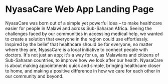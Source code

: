 # NyasaCare Web App Landing Page

NyasaCare was born out of a simple yet powerful idea – to make healthcare easier for people in Malawi and 
across Sub-Saharan Africa. Seeing the challenges faced by our communities in accessing medical help, we wanted 
to create a solution that everyone in the region could use effortlessly. Inspired by the belief that healthcare 
should be for everyone, no matter where they are, NyasaCare is a local initiative to connect people with doctors. 
It's not just an app; it's a way for us, as Malawians and citizens of Sub-Saharan countries, to improve how we 
look after our health. NyasaCare is about making appointments quick and simple, bringing healthcare closer to home, 
and making a positive difference in how we care for each other in our community and beyond.
